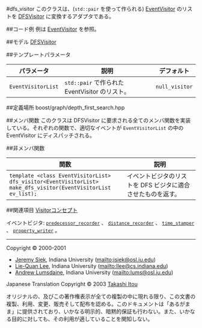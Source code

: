#dfs_visitor<EventVisitorList>
このクラスは、(`std::pair` を使って作られる) [EventVisitor](EventVisitor) のリストを [DFSVisitor](./DFSVisitor.md) に変換するアダプタである。


##コード例
例は [EventVisitor](EventVisitor.md) を参照。


##モデル
[DFSVisitor](DFSVisitor.md)


##テンプレートパラメータ

| パラメータ | 説明 | デフォルト |
|------------|------|------------|
| `EventVisitorList` | `std::pair` で作られた EventVisitor のリスト。 | `null_visitor` |


##定義場所
boost/graph/depth_first_search.hpp


##メンバ関数
このクラスは DFSVisitor に要求される全てのメンバ関数を実装している。それぞれの関数で、適切なイベントが `EventVisitorList` の中の EventVisitor にディスパッチされる。


##非メンバ関数

| 関数 | 説明 |
|------|------|
| `template <class EventVisitorList>`<br/> `dfs_visitor<EventVisitorList>`<br/> `make_dfs_visitor(EventVisitorList ev_list);` | イベントビジタのリストを DFS ビジタに適合させたものを返す。 |


##関連項目
[Visitorコンセプト](visitor_concepts.md)

イベントビジタ: [`predecessor_recorder`](predecessor_recorder.md) 、 [`distance_recorder`](distance_recorder.md) 、 [`time_stamper`](time_stamper.md) 、 [`property_writer`](property_writer.md) 。


***
Copyright © 2000-2001

- [Jeremy Siek](http://www.boost.org/doc/libs/1_31_0/people/jeremy_siek.htm), Indiana University (<mailto:jsiek@osl.iu.edu>)
- [Lie-Quan Lee](http://www.boost.org/doc/libs/1_31_0/people/liequan_lee.htm), Indiana University (<mailto:llee@cs.indiana.edu>)
- [Andrew Lumsdaine](http://www.osl.iu.edu/~lums), Indiana University (<mailto:lums@osl.iu.edu>)

Japanese Translation Copyright © 2003 [Takashi Itou](mailto:takashi-it@po6.nsk.ne.jp)

オリジナルの、及びこの著作権表示が全ての複製の中に現れる限り、この文書の複製、利用、変更、販売そして配布を認める。このドキュメントは「あるがまま」に提供されており、いかなる明示的、暗黙的保証も行わない。また、いかなる目的に対しても、その利用が適していることを関知しない。

